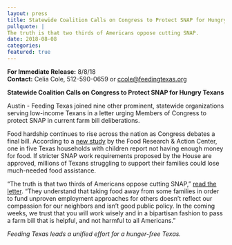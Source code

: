 ```yaml
---
layout: press
title: Statewide Coalition Calls on Congress to Protect SNAP for Hungry Texans
pullquote: | 
The truth is that two thirds of Americans oppose cutting SNAP.
date: 2018-08-08
categories:
featured: true
---  
```

**For Immediate Release:** 8/8/18   
**Contact:** Celia Cole, 512-590-0659 or ccole@feedingtexas.org

**Statewide Coalition Calls on Congress to Protect SNAP for Hungry Texans**

Austin - Feeding Texas joined nine other prominent, statewide organizations serving low-income Texans in a letter urging Members of Congress to protect SNAP in current farm bill deliberations.

Food hardship continues to rise across the nation as Congress debates a final bill. According to a [new study](http://www.frac.org/news/new-report-finds-americans-particularly-children-risk-hunger) by the Food Research & Action Center, one in five Texas households with children report not having enough money for food. If stricter SNAP work requirements proposed by the House are approved, millions of Texans struggling to support their families could lose much-needed food assistance.

“The truth is that two thirds of Americans oppose cutting SNAP,” [read the letter](https://s3-us-west-2.amazonaws.com/assets.feedingtexas.org/pdf/Farm-Bill-Conferees-Letter-8.7.18.pdf). “They understand that taking food away from some families in order to fund unproven employment approaches for others doesn’t reflect our compassion for our neighbors and isn’t good public policy. In the coming weeks, we trust that you will work wisely and in a bipartisan fashion to pass a farm bill that is helpful, and not harmful to all Americans.”

*Feeding Texas leads a unified effort for a hunger-free Texas.* 
